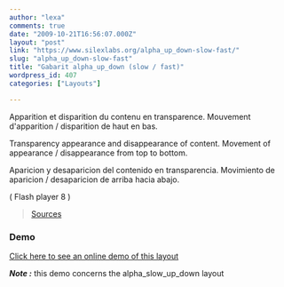 ```yaml
---
author: "lexa"
comments: true
date: "2009-10-21T16:56:07.000Z"
layout: "post"
link: "https://www.silexlabs.org/alpha_up_down-slow-fast/"
slug: "alpha_up_down-slow-fast"
title: "Gabarit alpha_up_down (slow / fast)"
wordpress_id: 407
categories: ["Layouts"]

---
```

Apparition et disparition du contenu en transparence.
Mouvement d'apparition / disparition de haut en bas.

Transparency appearance and disappearance of content.
Movement of appearance / disappearance from top to bottom.

Aparicion y desaparicion del contenido en transparencia.
Movimiento de aparicion / desaparicion de arriba hacia abajo.

( Flash player 8 )

> [Sources](http://www.pascaldesign.fr/down/layouts/alpha_up_down.zip)


### Demo


[Click here to see an online demo of this layout](https://www.silexlabs.org/silex_server/?/layout.demo9#/start/page.2)

_**Note :**_ this demo concerns the alpha_slow_up_down layout

